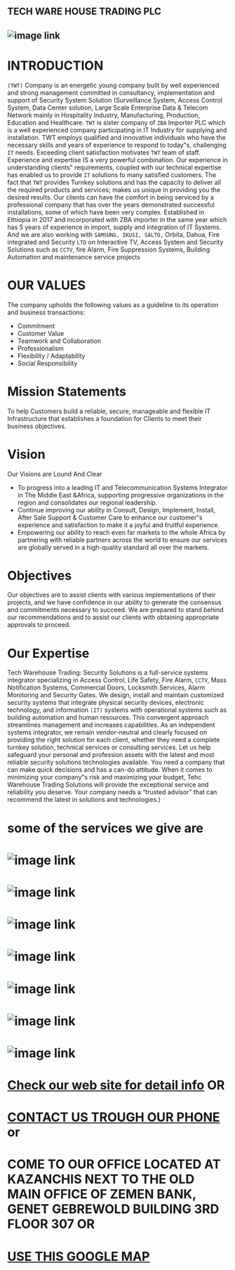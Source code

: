 ## TECH WARE HOUSE TRADING PLC

## ![image link](https://github.com/NatanMesele/Tech-Ware-House/blob/main/img/1.png)

# INTRODUCTION

`(TWT)` Company is an energetic young company built by well experienced and strong management committed in consultancy, implementation and support of Security System Solution (Surveillance System, Access Control System, Data Center solution, Large Scale Enterprise Data & Telecom Network mainly in Hospitality Industry, Manufacturing, Production, Education and Healthcare. `TWT` is sister company of `ZBA` Importer PLC which is a well experienced company participating in IT Industry for supplying and installation.
TWT employs qualified and innovative individuals who have the necessary skills and years of experience to respond to today‟s, challenging `IT` needs. Exceeding client satisfaction motivates `TWT` team of staff. Experience and expertise IS a very powerful combination. Our experience in understanding clients‟ requirements, coupled with our technical expertise has enabled us to provide `IT` solutions to many satisfied customers. The fact that `TWT` provides Turnkey solutions and has the capacity to deliver all the required products and services; makes us unique in providing you the desired results. Our clients can have the comfort in being serviced by a professional company that has over the years demonstrated successful installations, some of which have been very complex.
Established in Ethiopia in 2017 and incorporated with ZBA importer in the same year which has 5 years of experience in import, supply and integration of IT Systems. And we are also working with `SAMSUNG, IKUSI, SALTO,` Orbita, Dahua, Fire integrated and Security `LTD` on Interactive TV, Access System and Security Solutions such as `CCTV`, fire Alarm, Fire Suppression Systems, Building Automation and maintenance service projects

# OUR VALUES

The company upholds the following values as a guideline to its operation and business transactions:

- Commitment
- Customer Value
- Teamwork and Collaboration
- Professionalism
- Flexibility / Adaptability
- Social Responsibility

# Mission Statements

To help Customers build a reliable, secure, manageable and flexible IT Infrastructure that establishes a foundation for Clients to meet their business objectives.

# Vision

Our Visions are Lound And Clear

- To progress into a leading IT and Telecommunication Systems Integrator in The Middle East &Africa, supporting progressive organizations in the region and consolidates our regional leadership.
- Continue improving our ability in Consult, Design, Implement, Install, After Sale Support & Customer Care to enhance our customer‟s experience and satisfaction to make it a joyful and fruitful experience.
- Empowering our ability to reach even far markets to the whole Africa by partnering with reliable partners across the world to ensure our services are globally served in a high-quality standard all over the markets.

# Objectives

Our objectives are to assist clients with various implementations of their projects, and we have confidence in our ability to generate the consensus and commitments necessary to succeed. We are prepared to stand behind our recommendations and to assist our clients with obtaining appropriate approvals to proceed.

# Our Expertise

Tech Warehouse Trading: Security Solutions is a full-service systems integrator specializing in Access Control, Life Safety, Fire Alarm, `CCTV`, Mass Notification Systems, Commercial Doors, Locksmith Services, Alarm Monitoring and Security Gates. We design, install and maintain customized security systems that integrate physical security devices, electronic technology, and information `(IT)` systems with operational systems such as building automation and human resources. This convergent approach streamlines management and increases capabilities. As an independent systems integrator, we remain vendor-neutral and clearly focused on providing the right solution for each client, whether they need a complete turnkey solution, technical services or consulting services. Let us help safeguard your personal and profession assets with the latest and most reliable security solutions technologies available. You need a company that can make quick decisions and has a can-do attitude. When it comes to minimizing your company‟s risk and maximizing your budget, Tehc Warehouse Trading Solutions will provide the exceptional service and reliability you deserve. Your company needs a “trusted advisor” that can recommend the latest in solutions and technologies.)

# some of the services we give are

# ![image link](https://github.com/NatanMesele/Tech-Ware-House/blob/main/img/3.png)

# ![image link](https://github.com/NatanMesele/Tech-Ware-House/blob/main/img/4.png)

# ![image link](https://github.com/NatanMesele/Tech-Ware-House/blob/main/img/5.png)

# ![image link](https://github.com/NatanMesele/Tech-Ware-House/blob/main/img/6.png)

# ![image link](https://github.com/NatanMesele/Tech-Ware-House/blob/main/img/7.png)

# ![image link](https://github.com/NatanMesele/Tech-Ware-House/blob/main/img/8.png)

# ![image link](https://github.com/NatanMesele/Tech-Ware-House/blob/main/img/9.png)

# [Check our web site for detail info](https://github.com/NatanMesele/Tech-Ware-House) OR

# [CONTACT US TROUGH OUR PHONE](#+251913387270-+251911185681) or

# COME TO OUR OFFICE LOCATED AT KAZANCHIS NEXT TO THE OLD MAIN OFFICE OF ZEMEN BANK, GENET GEBREWOLD BUILDING 3RD FLOOR 307 OR

# [USE THIS GOOGLE MAP](https://goo.gl/maps/i5BFyFKUpi6V17bYA)
